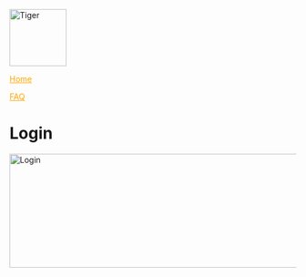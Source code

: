 
<a href = 'https://theabso.github.io/no-deadzones'><img src = "https://user-images.githubusercontent.com/69938027/99356802-cae31b80-2878-11eb-8877-af476a9b3638.png" alt = 'Tiger' height = "100" width = "100"></a>


<a href = 'https://theabso.github.io/no-deadzones/' style = 'color:orange'>Home</a>

<a href = 'FAQ.html' style ='color:orange;'>FAQ</a>

# Login
<a href = 'login_complete.html'><img src = "https://user-images.githubusercontent.com/69938027/99370157-51a0f400-288b-11eb-87b9-0096913777c0.PNG" alt = 'Login'  height = "200" width = "10000"></a>

